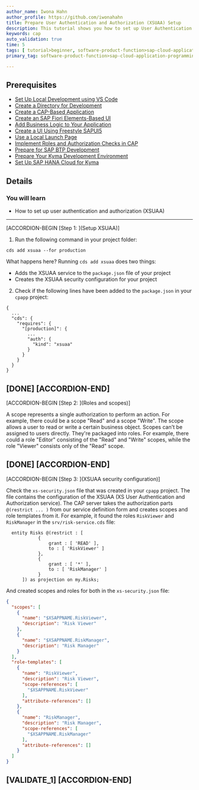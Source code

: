 ```yaml
---
author_name: Iwona Hahn
author_profile: https://github.com/iwonahahn
title: Prepare User Authentication and Authorization (XSUAA) Setup
description: This tutorial shows you how to set up User Authentication and Authorization (XSUAA).
keywords: cap
auto_validation: true
time: 5
tags: [ tutorial>beginner, software-product-function>sap-cloud-application-programming-model, programming-tool>node-js, software-product>sap-business-technology-platform, software-product>sap-btp-kyma-runtime, software-product>sap-fiori]
primary_tag: software-product-function>sap-cloud-application-programming-model

---
```


## Prerequisites
 - [Set Up Local Development using VS Code](btp-app-set-up-local-development)
 - [Create a Directory for Development](btp-app-create-directory)
 - [Create a CAP-Based Application](btp-app-create-cap-application)
 - [Create an SAP Fiori Elements-Based UI](btp-app-create-ui-fiori-elements)
 - [Add Business Logic to Your Application](btp-app-cap-business-logic)
 - [Create a UI Using Freestyle SAPUI5](btp-app-create-ui-freestyle-sapui5)
 - [Use a Local Launch Page](btp-app-launchpage)
 - [Implement Roles and Authorization Checks in CAP](btp-app-cap-roles)
 - [Prepare for SAP BTP Development](btp-app-kyma-prepare-btp)
 - [Prepare Your Kyma Development Environment](btp-app-kyma-prepare-dev-environment)
 - [Set Up SAP HANA Cloud for Kyma](btp-app-kyma-hana-cloud-setup)

## Details
### You will learn
 - How to set up user authentication and authorization (XSUAA)

---


[ACCORDION-BEGIN [Step 1: ](Setup XSUAA)]

1. Run the following command in your project folder:

```Shell/Bash
cds add xsuaa --for production
```

What happens here? Running `cds add xsuaa` does two things:

- Adds the XSUAA service to the `package.json` file of your project
- Creates the XSUAA security configuration for your project

2. Check if the following lines have been added to the `package.json` in your `cpapp` project:

<!-- cpes-file package.json:$.cds.requires -->
```JSON[7-9]
{
  ...
  "cds": {
    "requires": {
      "[production]": {
        ...
        "auth": {
          "kind": "xsuaa"
        }
      }
    }
  }
}
```

[DONE]
[ACCORDION-END]
---
[ACCORDION-BEGIN [Step 2: ](Roles and scopes)]

A scope represents a single authorization to perform an action. For example, there could be a scope "Read" and a scope "Write". The scope allows a user to read or write a certain business object. Scopes can't be assigned to users directly. They're packaged into roles. For example, there could a role "Editor" consisting of the "Read" and "Write" scopes, while the role "Viewer" consists only of the "Read" scope.

[DONE]
[ACCORDION-END]
---
[ACCORDION-BEGIN [Step 3: ](XSUAA security configuration)]

Check the `xs-security.json` file that was created in your `cpapp` project. The file contains the configuration of the XSUAA (XS User Authentication and Authorization service). The CAP server takes the authorization parts `@(restrict ... )` from our service definition form and creates scopes and role templates from it. For example, it found the roles `RiskViewer` and `RiskManager` in the `srv/risk-service.cds` file:

```JavaScript[4,8]
  entity Risks @(restrict : [
            {
                grant : [ 'READ' ],
                to : [ 'RiskViewer' ]
            },
            {
                grant : [ '*' ],
                to : [ 'RiskManager' ]
            }
      ]) as projection on my.Risks;
```

And created scopes and roles for both in the `xs-security.json` file:

```JSON
{
  "scopes": [
    {
      "name": "$XSAPPNAME.RiskViewer",
      "description": "Risk Viewer"
    },
    {
      "name": "$XSAPPNAME.RiskManager",
      "description": "Risk Manager"
    }
  ],
  "role-templates": [
    {
      "name": "RiskViewer",
      "description": "Risk Viewer",
      "scope-references": [
        "$XSAPPNAME.RiskViewer"
      ],
      "attribute-references": []
    },
    {
      "name": "RiskManager",
      "description": "Risk Manager",
      "scope-references": [
        "$XSAPPNAME.RiskManager"
      ],
      "attribute-references": []
    }
  ]
}
```

[VALIDATE_1]
[ACCORDION-END]
---

